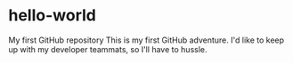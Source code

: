 # hello-world
My first GitHub repository
This is my first GitHub adventure. I'd like to keep up with my developer teammats, so I'll have to hussle.

